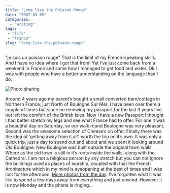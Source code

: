 ```yaml
---
title: "Long live the Poisson Rouge"
date: "2007-03-05"
categories:
  - "writing"
tags:
 - "life"
 - "france"
slug: "long-live-the-poisson-rouge"
---
```


"je suis un poisson rouge" That is the limit of my French-speaking skills. And I have no idea where I got that from! Yet I’ve just come back from a weekend in France and some how I managed to get food and water. Ok I was with people who have a better understanding on the language than I do.

![Photo sharing](/images/410401969.jpg)

Around 4 years ago my parent’s bought a small converted barn/cottage in Northern France; just North of Boulogne Sur Mer. I have been over there a couple of times but since no renewing my passport for the last 3 years I’ve not left the comfort of the British Isles. Now I have a new Passport I thought I had better stretch my legs and see what France had to offer. For one it was a beautiful day on Saturday, so our walk round Boulogne was very pleasant. Second was the awesome selection of Cheese’s on offer. Finally there was the idea of ‘getting away from it all’, worth the trip on it’s own. It was only a quick trip, just a day to spend out and about and we spent it looking around Old Boulogne. New Boulogne was built outside the original town walls. Where as the old town is still in it’s roots inside the walls, along with the Cathedral. I am not a religious person by any stretch but you can not ignore the buildings used as places of worship, coupled with that the French Architecture which in my mind is eyeopening at the best of times and I was lost for the afternoon. [More photos from the day](https://www.flickr.com/photos/funkylarma/sets/72157594569874798/). I’ve forgotten what it was like to spend a few days away from everything and just unwind. However it is now Monday and the phone is ringing…
